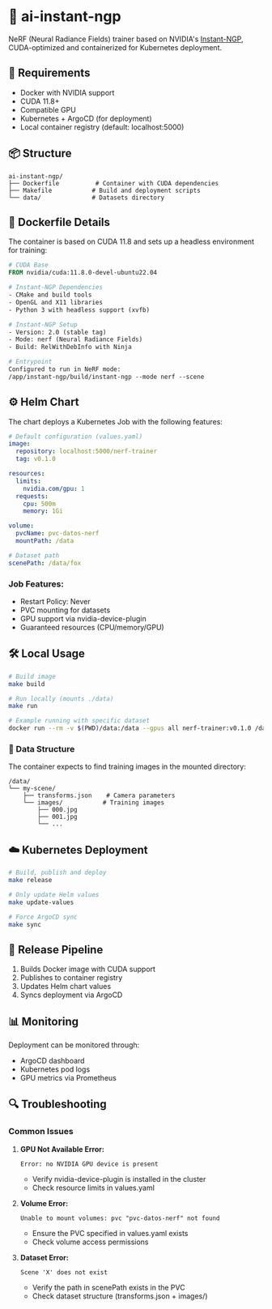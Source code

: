 # 🚀 ai-instant-ngp

NeRF (Neural Radiance Fields) trainer based on NVIDIA's [Instant-NGP](https://github.com/NVlabs/instant-ngp), CUDA-optimized and containerized for Kubernetes deployment.

## 🔧 Requirements

- Docker with NVIDIA support
- CUDA 11.8+
- Compatible GPU
- Kubernetes + ArgoCD (for deployment)
- Local container registry (default: localhost:5000)

## 📦 Structure

```
ai-instant-ngp/
├── Dockerfile          # Container with CUDA dependencies
├── Makefile           # Build and deployment scripts
└── data/              # Datasets directory
```

## 🐋 Dockerfile Details

The container is based on CUDA 11.8 and sets up a headless environment for training:

```dockerfile
# CUDA Base
FROM nvidia/cuda:11.8.0-devel-ubuntu22.04

# Instant-NGP Dependencies
- CMake and build tools
- OpenGL and X11 libraries
- Python 3 with headless support (xvfb)

# Instant-NGP Setup
- Version: 2.0 (stable tag)
- Mode: nerf (Neural Radiance Fields)
- Build: RelWithDebInfo with Ninja

# Entrypoint
Configured to run in NeRF mode:
/app/instant-ngp/build/instant-ngp --mode nerf --scene
```

## ⚙️ Helm Chart

The chart deploys a Kubernetes Job with the following features:

```yaml
# Default configuration (values.yaml)
image:
  repository: localhost:5000/nerf-trainer
  tag: v0.1.0

resources:
  limits:
    nvidia.com/gpu: 1
  requests:
    cpu: 500m
    memory: 1Gi

volume:
  pvcName: pvc-datos-nerf
  mountPath: /data

# Dataset path
scenePath: /data/fox
```

### Job Features:
- Restart Policy: Never
- PVC mounting for datasets
- GPU support via nvidia-device-plugin
- Guaranteed resources (CPU/memory/GPU)

## 🛠️ Local Usage

```bash
# Build image
make build

# Run locally (mounts ./data)
make run

# Example running with specific dataset
docker run --rm -v $(PWD)/data:/data --gpus all nerf-trainer:v0.1.0 /data/my-scene
```

### 📁 Data Structure
The container expects to find training images in the mounted directory:

```
/data/
└── my-scene/
    ├── transforms.json    # Camera parameters
    └── images/           # Training images
        ├── 000.jpg
        ├── 001.jpg
        └── ...
```

## ☁️ Kubernetes Deployment

```bash
# Build, publish and deploy
make release

# Only update Helm values
make update-values

# Force ArgoCD sync
make sync
```

## 🔄 Release Pipeline

1. Builds Docker image with CUDA support
2. Publishes to container registry
3. Updates Helm chart values
4. Syncs deployment via ArgoCD

## 📊 Monitoring

Deployment can be monitored through:
- ArgoCD dashboard
- Kubernetes pod logs
- GPU metrics via Prometheus

## 🔍 Troubleshooting

### Common Issues

1. **GPU Not Available Error:**
   ```
   Error: no NVIDIA GPU device is present
   ```
   - Verify nvidia-device-plugin is installed in the cluster
   - Check resource limits in values.yaml

2. **Volume Error:**
   ```
   Unable to mount volumes: pvc "pvc-datos-nerf" not found
   ```
   - Ensure the PVC specified in values.yaml exists
   - Check volume access permissions

3. **Dataset Error:**
   ```
   Scene 'X' does not exist
   ```
   - Verify the path in scenePath exists in the PVC
   - Check dataset structure (transforms.json + images/)
